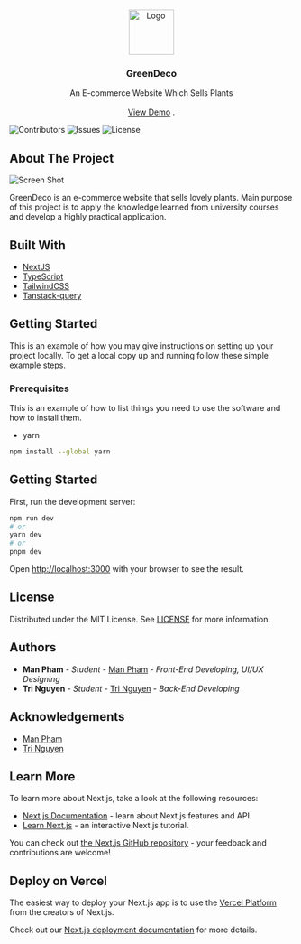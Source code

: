 <br/>
<p align="center">
  <a href="https://github.com/minhman2501/greendeco-fe">
    <img src="https://api.logo.com/api/v2/images?logo=logo_dec2751a-e5fd-45e3-ac8c-26488931ace5&u=1697101283144&format=svg&margins=166&width=1000&height=750&fit=contain" alt="Logo" width="80" height="80">
  </a>

  <h3 align="center">GreenDeco</h3>

  <p align="center">
    An E-commerce Website Which Sells Plants
    <br/>
    <br/>
    <a href="https://github.com/minhman2501/greendeco-fe">View Demo</a>
    .
  </p>
</p>

![Contributors](https://img.shields.io/github/contributors/minhman2501/greendeco-fe?color=dark-green) ![Issues](https://img.shields.io/github/issues/minhman2501/greendeco-fe) ![License](https://img.shields.io/github/license/minhman2501/greendeco-fe) 

## About The Project

![Screen Shot](https://firebasestorage.googleapis.com/v0/b/greendeco-2726b.appspot.com/o/Screenshot%202024-01-18%20at%2016-14-19%20Welcome%20to%20GreenDeco.png?alt=media&token=e0e580d5-2853-4429-8cd0-026ba54d1a94)

GreenDeco is an e-commerce website that sells lovely plants. Main purpose of this project is to apply the knowledge learned from university courses and develop a highly practical application.

## Built With

* [NextJS](https://nextjs.org/)
* [TypeScript](https://www.typescriptlang.org/)
* [TailwindCSS](https://tailwindcss.com/)
* [Tanstack-query](https://tanstack.com/query/latest)

## Getting Started

This is an example of how you may give instructions on setting up your project locally.
To get a local copy up and running follow these simple example steps.

### Prerequisites

This is an example of how to list things you need to use the software and how to install them.

* yarn

```bash
npm install --global yarn
```

## Getting Started

First, run the development server:

```bash
npm run dev
# or
yarn dev
# or
pnpm dev
```

Open [http://localhost:3000](http://localhost:3000) with your browser to see the result.

## License

Distributed under the MIT License. See [LICENSE](https://github.com/minhman2501/greendeco-fe/blob/main/LICENSE.md) for more information.

## Authors

* **Man Pham** - *Student* - [Man Pham](https://github.com/minhman2501) - *Front-End Developing, UI/UX Designing*
* **Tri Nguyen** - *Student* - [Tri Nguyen](https://github.com/uncleTen276/) - *Back-End Developing*

## Acknowledgements

* [Man Pham](https://github.com/minhman2501)
* [Tri Nguyen](https://github.com/uncleTen276/)

## Learn More

To learn more about Next.js, take a look at the following resources:

-   [Next.js Documentation](https://nextjs.org/docs) - learn about Next.js features and API.
-   [Learn Next.js](https://nextjs.org/learn) - an interactive Next.js tutorial.

You can check out [the Next.js GitHub repository](https://github.com/vercel/next.js/) - your feedback and contributions are welcome!

## Deploy on Vercel

The easiest way to deploy your Next.js app is to use the [Vercel Platform](https://vercel.com/new?utm_medium=default-template&filter=next.js&utm_source=create-next-app&utm_campaign=create-next-app-readme) from the creators of Next.js.

Check out our [Next.js deployment documentation](https://nextjs.org/docs/deployment) for more details.
